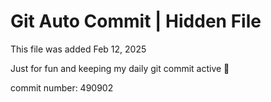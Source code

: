 # Git Auto Commit | Hidden File

This file was added Feb 12, 2025

Just for fun and keeping my daily git commit active 🤪

commit number: 490902
